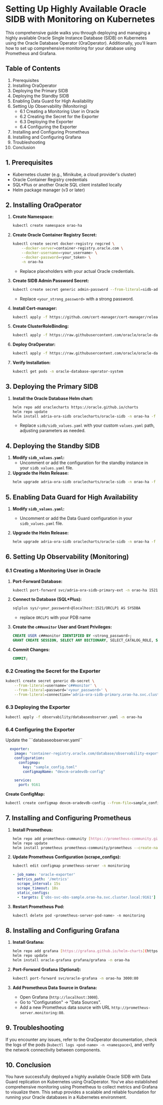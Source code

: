 # Setting Up Highly Available Oracle SIDB with Monitoring on Kubernetes

This comprehensive guide walks you through deploying and managing a highly available Oracle Single Instance Database (SIDB) on Kubernetes using the Oracle Database Operator (OraOperator). Additionally, you'll learn how to set up comprehensive monitoring for your database using Prometheus and Grafana.

## Table of Contents

1. Prerequisites
2. Installing OraOperator
3. Deploying the Primary SIDB
4. Deploying the Standby SIDB
5. Enabling Data Guard for High Availability
6. Setting Up Observability (Monitoring)
    * 6.1 Creating a Monitoring User in Oracle
    * 6.2 Creating the Secret for the Exporter
    * 6.3 Deploying the Exporter
    * 6.4 Configuring the Exporter
7. Installing and Configuring Prometheus
8. Installing and Configuring Grafana
9. Troubleshooting
10. Conclusion

## 1. Prerequisites

* Kubernetes cluster (e.g., Minikube, a cloud provider's cluster)
* Oracle Container Registry credentials
* SQL*Plus or another Oracle SQL client installed locally
* Helm package manager (v3 or later)

## 2. Installing OraOperator

1. **Create Namespace:**
   ```bash
   kubectl create namespace orao-ha
   ```

2. **Create Oracle Container Registry Secret:**

   ```bash
   kubectl create secret docker-registry regcred \
       --docker-server=container-registry.oracle.com \
       --docker-username=<your_username> \
       --docker-password=<your_token> \
       -n orao-ha
   ```

   * Replace placeholders with your actual Oracle credentials.

3. **Create SIDB Admin Password Secret:**

   ```bash
   kubectl create secret generic admin-password --from-literal=sidb-admin-password='<your_strong_password>' -n orao-ha
   ```

   * Replace `<your_strong_password>` with a strong password.

4. **Install Cert-manager:**

   ```bash
   kubectl apply -f https://github.com/cert-manager/cert-manager/releases/download/v1.14.4/cert-manager.yaml
   ```

5. **Create ClusterRoleBinding:**

   ```bash
   kubectl apply -f https://raw.githubusercontent.com/oracle/oracle-database-operator/master/deploy/rbac/oracle-database-operator-clusterrolebinding.yaml
   ```

6. **Deploy OraOperator:**

   ```bash
   kubectl apply -f https://raw.githubusercontent.com/oracle/oracle-database-operator/master/deploy/crd_and_operator.yaml
   ```

7. **Verify Installation:**
   ```bash
   kubectl get pods -n oracle-database-operator-system
   ```

## 3. Deploying the Primary SIDB

1. **Install the Oracle Database Helm chart:**
    ```bash
    helm repo add oraclecharts https://oracle.github.io/charts
    helm repo update
    helm install adria-ora-sidb oraclecharts/oracle-sidb -n orao-ha -f sidb/sidb_values.yaml
    ```
    * Replace `sidb/sidb_values.yaml` with your custom `values.yaml` path, adjusting parameters as needed.

## 4. Deploying the Standby SIDB

1. **Modify `sidb_values.yaml`:**
   * Uncomment or add the configuration for the standby instance in your `sidb_values.yaml` file.
2. **Upgrade the Helm Release:**
    ```bash
    helm upgrade adria-ora-sidb oraclecharts/oracle-sidb -n orao-ha -f sidb/sidb_values.yaml
    ```

## 5. Enabling Data Guard for High Availability

1. **Modify `sidb_values.yaml`:**
   * Uncomment or add the Data Guard configuration in your `sidb_values.yaml` file.

2. **Upgrade the Helm Release:**
    ```bash
    helm upgrade adria-ora-sidb oraclecharts/oracle-sidb -n orao-ha -f sidb/sidb_values.yaml
    ```

## 6. Setting Up Observability (Monitoring)

### 6.1 Creating a Monitoring User in Oracle

1. **Port-Forward Database:** 
   ```bash
   kubectl port-forward svc/adria-ora-sidb-primary-ext -n orao-ha 1521:1521
   ```

2. **Connect to Database (SQL*Plus):**

   ```bash
   sqlplus sys/<your_password>@localhost:1521/ORCLP1 AS SYSDBA
   ```
   * replace `ORCLP1` with your PDB name

3. **Create the `c##monitor` User and Grant Privileges:**

   ```sql
   CREATE USER c##monitor IDENTIFIED BY <strong_password>;
   GRANT CREATE SESSION, SELECT ANY DICTIONARY, SELECT_CATALOG_ROLE, SELECT ON V_$DATABASE, SELECT ON V_$INSTANCE, SELECT ON V_$SYSMETRIC, SELECT ON V_$SYSSTAT, SELECT ON V_$SESSTAT, SELECT ON V_$SQLSTATS TO C##MONITOR;
   ```

4. **Commit Changes:**
   ```sql
   COMMIT;
   ```
 
### 6.2 Creating the Secret for the Exporter

```bash
kubectl create secret generic db-secret \
    --from-literal=username='c##monitor' \
    --from-literal=password='<your_password>' \
    --from-literal=connection='adria-ora-sidb-primary.orao-ha.svc.cluster.local:1521/ORCLP1' -n orao-ha
```

### 6.3 Deploying the Exporter

   ```bash
   kubectl apply -f observability/databaseobserver.yaml -n orao-ha
   ```
### 6.4 Configuring the Exporter

Update the  ```databaseobserver.yaml`` 
```yaml
  exporter:
    image: "container-registry.oracle.com/database/observability-exporter:latest [invalid URL removed]"
    configuration:
      configmap:
        key: "sample_config.toml"
        configmapName: "devcm-oradevdb-config"

    service:
      port: 9161
```

**Create ConfigMap:**

```bash
kubectl create configmap devcm-oradevdb-config --from-file=sample_config.toml -n orao-ha
```

## 7. Installing and Configuring Prometheus

1. **Install Prometheus:**
   ```bash
   helm repo add prometheus-community [https://prometheus-community.github.io/helm-charts](https://prometheus-community.github.io/helm-charts)
   helm repo update
   helm install prometheus prometheus-community/prometheus --create-namespace -n monitoring
   ```

2. **Update Prometheus Configuration (scrape_configs):**

   ```bash
   kubectl edit configmap prometheus-server -n monitoring 
   ```
   ```yaml
   - job_name: 'oracle-exporter'
     metrics_path: '/metrics'
     scrape_interval: 15s
     scrape_timeout: 10s
     static_configs:
     - targets: ['obs-svc-obs-sample.orao-ha.svc.cluster.local:9161']
   ```

3. **Restart Prometheus Pod:**

   ```bash
   kubectl delete pod <prometheus-server-pod-name> -n monitoring
   ```

## 8. Installing and Configuring Grafana

1. **Install Grafana:**
   ```bash
   helm repo add grafana [https://grafana.github.io/helm-charts](https://grafana.github.io/helm-charts)
   helm repo update
   helm install oracle-grafana grafana/grafana -n orao-ha
   ```

2. **Port-Forward Grafana (Optional):**
   ```bash
   kubectl port-forward svc/oracle-grafana -n orao-ha 3000:80 
   ```

3. **Add Prometheus Data Source in Grafana:**
    - Open Grafana (`http://localhost:3000`).
    - Go to "Configuration" -> "Data Sources".
    - Add a new Prometheus data source with URL `http://prometheus-server.monitoring:80`.


## 9. Troubleshooting

If you encounter any issues, refer to the OraOperator documentation, check the logs of the pods (`kubectl logs <pod-name> -n <namespace>`), and verify the network connectivity between components.

## 10. Conclusion

You have successfully deployed a highly available Oracle SIDB with Data Guard replication on Kubernetes using OraOperator. You've also established comprehensive monitoring using Prometheus to collect metrics and Grafana to visualize them. This setup provides a scalable and reliable foundation for running your Oracle databases in a Kubernetes environment.
